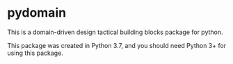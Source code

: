 # pydomain
This is a domain-driven design tactical building blocks package for python.

This package was created in Python 3.7, and you should need Python 3+ for using this package.
